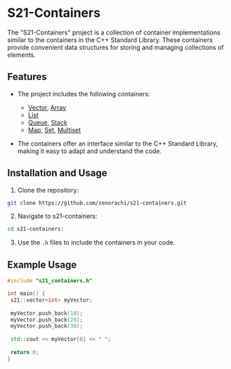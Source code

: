# S21-Containers

The "S21-Containers" project is a collection of container implementations similar to the containers in the C++ Standard Library. These containers provide convenient data structures for storing and managing collections of elements.

## Features

- The project includes the following containers:
  - [Vector](https://en.cppreference.com/w/cpp/container/vector), [Array](https://en.cppreference.com/w/cpp/container/array)
  - [List](https://en.cppreference.com/w/cpp/container/list)
  - [Queue](https://en.cppreference.com/w/cpp/container/queue), [Stack](https://en.cppreference.com/w/cpp/container/stack)
  - [Map](https://en.cppreference.com/w/cpp/container/map), [Set](https://en.cppreference.com/w/cpp/container/set), [Multiset](https://en.cppreference.com/w/cpp/container/multiset)

- The containers offer an interface similar to the C++ Standard Library, making it easy to adapt and understand the code.

## Installation and Usage

1. Clone the repository:
```sh
git clone https://github.com/zenorachi/s21-containers.git
 ```
2. Navigate to s21-containers:
```sh
cd s21-containers:
 ```
3. Use the `.h` files to include the containers in your code.

## Example Usage

```cpp
#include "s21_containers.h"

int main() {
 s21::vector<int> myVector;
 
 myVector.push_back(10);
 myVector.push_back(20);
 myVector.push_back(30);
 
 std::cout << myVector[0] << " ";
 
 return 0;
}
```
